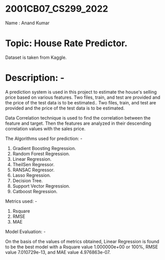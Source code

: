 # 2001CB07_CS299_2022
 Name : Anand Kumar

# Topic: House Rate Predictor.

Dataset is taken from Kaggle.

# Description: - 
A prediction system is used in this project to estimate the house's selling price based on various features. Two files, train, and test are provided and the price of the test data is to be estimated.. Two files, train, and test are provided and the price of the test data is to be estimated.

Data Correlation technique is used to find the correlation between the feature and target. Then the features are analyzed in their descending correlation values with the sales price.

The Algorithms used for prediction: -

1. Gradient Boosting Regression.
2. Random Forest Regression.
3. Linear Regression.
4. TheilSen Regressor.
5. RANSAC Regressor.
6. Lasso Regression.
7. Decision Tree.
8. Support Vector Regression.
9. Catboost Regression.

Metrics used: -
1. Rsquare
2. RMSE
3. MAE

Model Evaluation: - 
 
On the basis of the values of metrics obtained, Linear Regression is found to be the best model with a Rsquare value 1.000000e+00 or 100%, RMSE value 7.010729e-13, and MAE value 4.976863e-07.
